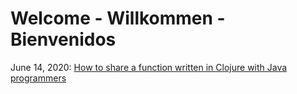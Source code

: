 # Welcome - Willkommen - Bienvenidos

June 14, 2020: [How to share a function written in Clojure with Java
programmers](./interop.md)
